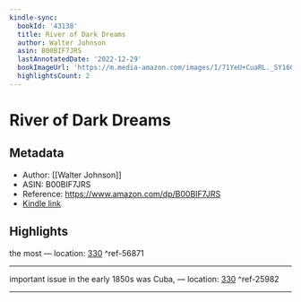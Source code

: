 ```yaml
---
kindle-sync:
  bookId: '43138'
  title: River of Dark Dreams
  author: Walter Johnson
  asin: B00BIF7JRS
  lastAnnotatedDate: '2022-12-29'
  bookImageUrl: 'https://m.media-amazon.com/images/I/71YeU+CuaRL._SY160.jpg'
  highlightsCount: 2
---
```

# River of Dark Dreams
## Metadata
* Author: [[Walter Johnson]]
* ASIN: B00BIF7JRS
* Reference: https://www.amazon.com/dp/B00BIF7JRS
* [Kindle link](kindle://book?action=open&asin=B00BIF7JRS)

## Highlights
the most — location: [330](kindle://book?action=open&asin=B00BIF7JRS&location=330) ^ref-56871

---
important issue in the early 1850s was Cuba, — location: [330](kindle://book?action=open&asin=B00BIF7JRS&location=330) ^ref-25982

---
